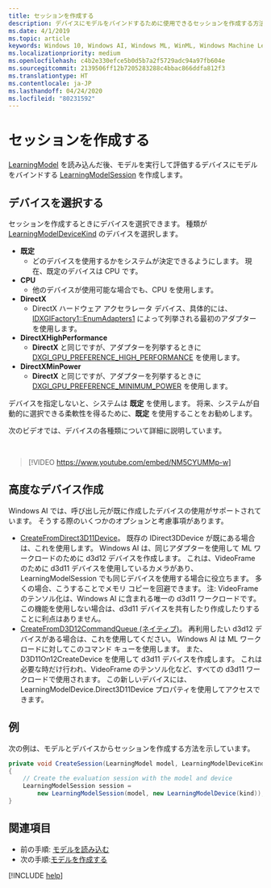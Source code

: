 ```yaml
---
title: セッションを作成する
description: デバイスにモデルをバインドするために使用できるセッションを作成する方法について説明します。その後、このデバイスはモデルを実行して評価できます。
ms.date: 4/1/2019
ms.topic: article
keywords: Windows 10, Windows AI, Windows ML, WinML, Windows Machine Learning
ms.localizationpriority: medium
ms.openlocfilehash: c4b2e330efce5b0d5b7a2f5729adc94a97fb604e
ms.sourcegitcommit: 2139506ff12b7205283288c4bbac866ddfa812f3
ms.translationtype: HT
ms.contentlocale: ja-JP
ms.lasthandoff: 04/24/2020
ms.locfileid: "80231592"
---
```

# <a name="create-a-session"></a>セッションを作成する

[LearningModel](https://docs.microsoft.com/uwp/api/windows.ai.machinelearning.learningmodel) を読み込んだ後、モデルを実行して評価するデバイスにモデルをバインドする [LearningModelSession](https://docs.microsoft.com/uwp/api/windows.ai.machinelearning.learningmodelsession) を作成します。

## <a name="choose-a-device"></a>デバイスを選択する

セッションを作成するときにデバイスを選択できます。 種類が [LearningModelDeviceKind](https://docs.microsoft.com/uwp/api/windows.ai.machinelearning.learningmodeldevicekind) のデバイスを選択します。

* **既定**
    * どのデバイスを使用するかをシステムが決定できるようにします。 現在、既定のデバイスは CPU です。
* **CPU**
    * 他のデバイスが使用可能な場合でも、CPU を使用します。
* **DirectX**
    * DirectX ハードウェア アクセラレータ デバイス、具体的には、[IDXGIFactory1::EnumAdapters1](https://docs.microsoft.com/windows/desktop/api/dxgi/nf-dxgi-idxgifactory1-enumadapters1) によって列挙される最初のアダプターを使用します。
* **DirectXHighPerformance**
    * **DirectX** と同じですが、アダプターを列挙するときに [DXGI_GPU_PREFERENCE_HIGH_PERFORMANCE](https://docs.microsoft.com/windows/desktop/api/dxgi1_6/ne-dxgi1_6-dxgi_gpu_preference) を使用します。
* **DirectXMinPower**
    * **DirectX** と同じですが、アダプターを列挙するときに [DXGI_GPU_PREFERENCE_MINIMUM_POWER](https://docs.microsoft.com/windows/desktop/api/dxgi1_6/ne-dxgi1_6-dxgi_gpu_preference) を使用します。

デバイスを指定しないと、システムは **既定** を使用します。 将来、システムが自動的に選択できる柔軟性を得るために、**既定** を使用することをお勧めします。

次のビデオでは、デバイスの各種類について詳細に説明しています。

<br/>

> [!VIDEO https://www.youtube.com/embed/NM5CYUMMp-w]

## <a name="advanced-device-creation"></a>高度なデバイス作成

Windows AI では、呼び出し元が既に作成したデバイスの使用がサポートされています。  そうする際のいくつかのオプションと考慮事項があります。

* [CreateFromDirect3D11Device](https://docs.microsoft.com/en-us/uwp/api/windows.ai.machinelearning.learningmodeldevice.createfromdirect3d11device)。  既存の IDirect3DDevice が既にある場合は、これを使用します。  Windows AI は、同じアダプターを使用して ML ワークロードのために d3d12 デバイスを作成します。  これは、VideoFrame のために d3d11 デバイスを使用しているカメラがあり、LearningModelSession でも同じデバイスを使用する場合に役立ちます。  多くの場合、こうすることでメモリ コピーを回避できます。  注: VideoFrame のテンソル化は、Windows AI に含まれる唯一の d3d11 ワークロードです。  この機能を使用しない場合は、d3d11 デバイスを共有したり作成したりすることに利点はありません。
* [CreateFromD3D12CommandQueue (ネイティブ)](https://docs.microsoft.com/en-us/windows/ai/windows-ml/native-apis/ilearningmodeldevicefactorynative_createfromd3d12commandqueue)。  再利用したい d3d12 デバイスがある場合は、これを使用してください。  Windows AI は ML ワークロードに対してこのコマンド キューを使用します。   また、D3D11On12CreateDevice を使用して d3d11 デバイスを作成します。  これは必要な時だけ行われ、VideoFrame のテンソル化など、すべての d3d11 ワークロードで使用されます。  この新しいデバイスには、LearningModelDevice.Direct3D11Device プロパティを使用してアクセスできます。

## <a name="example"></a>例

次の例は、モデルとデバイスからセッションを作成する方法を示しています。

```cs
private void CreateSession(LearningModel model, LearningModelDeviceKind kind)
{
    // Create the evaluation session with the model and device
    LearningModelSession session =
        new LearningModelSession(model, new LearningModelDevice(kind));
}
```

## <a name="see-also"></a>関連項目

* 前の手順: [モデルを読み込む](load-a-model.md)
* 次の手順:[モデルを作成する](bind-a-model.md)

[!INCLUDE [help](../includes/get-help.md)]
